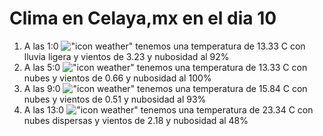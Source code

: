 # Clima en Celaya,mx en el dia 10

1. A las 1:0 !["icon weather"](http://openweathermap.org/img/w/10n.png) tenemos una temperatura de 13.33 C con lluvia ligera y  vientos de 3.23 y nubosidad al 92%
1. A las 5:0 !["icon weather"](http://openweathermap.org/img/w/04n.png) tenemos una temperatura de 13.33 C con nubes y  vientos de 0.66 y nubosidad al 100%
1. A las 9:0 !["icon weather"](http://openweathermap.org/img/w/04d.png) tenemos una temperatura de 15.84 C con nubes y  vientos de 0.51 y nubosidad al 93%
1. A las 13:0 !["icon weather"](http://openweathermap.org/img/w/03d.png) tenemos una temperatura de 23.34 C con nubes dispersas y  vientos de 2.18 y nubosidad al 48%
